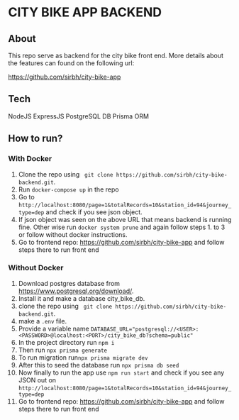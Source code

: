 # CITY BIKE APP BACKEND
## About

This repo serve as backend for the city bike front end. More details about the features can found on the following url:

https://github.com/sirbh/city-bike-app





## Tech

NodeJS
ExpressJS
PostgreSQL DB
Prisma ORM

## How to run?


### With Docker


1. Clone the repo using ``` git clone https://github.com/sirbh/city-bike-backend.git```.
2. Run ```docker-compose up``` in the repo
3. Go to ```http://localhost:8080/page=1&totalRecords=10&station_id=94&journey_type=dep``` and check if you see json object.
4. If json object was seen on the above URL that means backend is running fine. Other wise run ```docker system prune``` and again follow steps 1. to 3 or follow without docker instructions.
5. Go to frontend repo: https://github.com/sirbh/city-bike-app and follow steps there to run front end

### Without Docker

1. Download postgres database from https://www.postgresql.org/download/.
2. Install it and make a database city_bike_db.
3. clone the repo using ``` git clone https://github.com/sirbh/city-bike-backend.git```.
4. make a ```.env``` file.
5. Provide a variable name ```DATABASE_URL="postgresql://<USER>:<PASSWORD>@localhost:<PORT>/city_bike_db?schema=public"```
6. In the project directory run ```npm i```
7. Then run ```npx prisma generate```
8. To run migration run```npx prisma migrate dev```
9. After this to seed the database run ```npx prisma db seed```
10. Now finally to run the app use ```npm run start``` and check if you see any JSON out on ```http://localhost:8080/page=1&totalRecords=10&station_id=94&journey_type=dep```
11. Go to frontend repo: https://github.com/sirbh/city-bike-app and follow steps there to run front end

